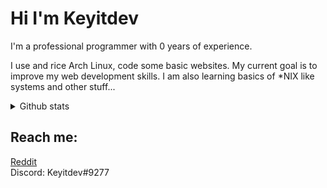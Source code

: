 Hi I'm Keyitdev
=======
I'm a professional programmer with 0 years of experience. 

I use and rice Arch Linux, code some basic websites. My current goal is to improve my web development skills. I am also learning basics of \*NIX like systems and other stuff...

<!-- ### Check out my [website](https://www.example.com) -->
  
<details>
<summary>Github stats</summary>
  
[![Anurag's GitHub stats](https://github-readme-stats.vercel.app/api?username=Keyitdev&theme=github_dark&show_icons=true)](https://github.com/anuraghazra/github-readme-stats)
  
<!-- [![Top Langs](https://github-readme-stats.vercel.app/api/top-langs/?username=Keyitdev&langs_count=8&theme=github_dark&layout=compact)](https://github.com/anuraghazra/github-readme-stats) -->
  
</details>

## Reach me:
<!-- <a href="" target="blank"><img src="https://img.shields.io/badge/Discord-7289DA?style=for-the-badge&logo=discord&logoColor=white" /></a>
<a href="" target="blank"><img src="https://shields.io/badge/email-d44a3c?style=for-the-badge&logo=gmail&logoColor=white" /></a> 
<a href="https://www.reddit.com/user/Keyitdev" target="blank"><img src="https://img.shields.io/badge/Reddit-FF4500?style=for-the-badge&logo=reddit&logoColor=white" /></a> -->

[Reddit](https://www.reddit.com/user/Keyitdev)  
Discord: Keyitdev#9277
